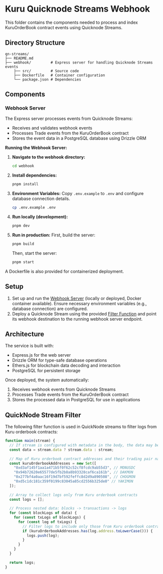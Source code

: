 # Kuru Quicknode Streams Webhook

This folder contains the components needed to process and index KuruOrderBook contract events using Quicknode Streams.

## Directory Structure

```
qn-streams/
├── README.md
├── webhook/         # Express server for handling Quicknode Streams events
    ├── src/         # Source code
    ├── Dockerfile   # Container configuration
    └── package.json # Dependencies
```

## Components

### Webhook Server

The Express server processes events from Quicknode Streams:
- Receives and validates webhook events
- Processes Trade events from the KuruOrderBook contract
- Stores the event data in a PostgreSQL database using Drizzle ORM

**Running the Webhook Server:**

1.  **Navigate to the webhook directory:**
    ```bash
    cd webhook
    ```
2.  **Install dependencies:**
    ```bash
    pnpm install
    ```
3.  **Environment Variables:**
    Copy `.env.example` to `.env` and configure database connection details.
    ```bash
    cp .env.example .env
    ```
4.  **Run locally (development):**
    ```bash
    pnpm dev
    ```
5.  **Run in production:**
    First, build the server:
    ```bash
    pnpm build
    ```
    Then, start the server:
    ```bash
    pnpm start
    ```

A Dockerfile is also provided for containerized deployment.

## Setup

1.  Set up and run the [Webhook Server](#webhook-server) (locally or deployed, Docker container available). Ensure necessary environment variables (e.g., database connection) are configured.
2.  Deploy a Quicknode Stream using the provided [Filter Function](#quicknode-stream-filter) and point its webhook destination to the running webhook server endpoint.

## Architecture

The service is built with:
- Express.js for the web server
- Drizzle ORM for type-safe database operations
- Ethers.js for blockchain data decoding and interaction
- PostgreSQL for persistent storage

Once deployed, the system automatically:
1. Receives webhook events from Quicknode Streams
2. Processes Trade events from the KuruOrderBook contract
3. Stores the processed data in PostgreSQL for use in applications

## QuickNode Stream Filter

The following filter function is used in QuickNode streams to filter logs from Kuru orderbook contracts:

```javascript
function main(stream) {
  // If stream is configured with metadata in the body, the data may be nested under a "data" key
  const data = stream.data ? stream.data : stream;
  
  // Map of Kuru orderbook contract addresses and their trading pair names
  const kuruOrderbookAddresses = new Set([
    "0xd3af145f1aa1a471b5f0f62c52cf8fcdc9ab55d3", // MONUSDC
    "0x94b72620e65577de5fb2b8a8b93328caf6ca161b", // DAKMON 
    "0x277bf4a0aac16f19d7bf592feffc8d2d9a890508", // CHOGMON  
    "0xd5c1dc181c359f0199c83045a85cd2556b325de0" // YAKIMON
  ]);
  
  // Array to collect logs only from Kuru orderbook contracts
  const logs = [];
  
  // Process nested data: blocks -> transactions -> logs
  for (const blockLogs of data) {
    for (const txLogs of blockLogs) {
      for (const log of txLogs) {
        // Filter logs to include only those from Kuru orderbook contracts
        if (kuruOrderbookAddresses.has(log.address.toLowerCase())) {
          logs.push(log);
        }
      }
    }
  }
  
  return logs;
}
```
